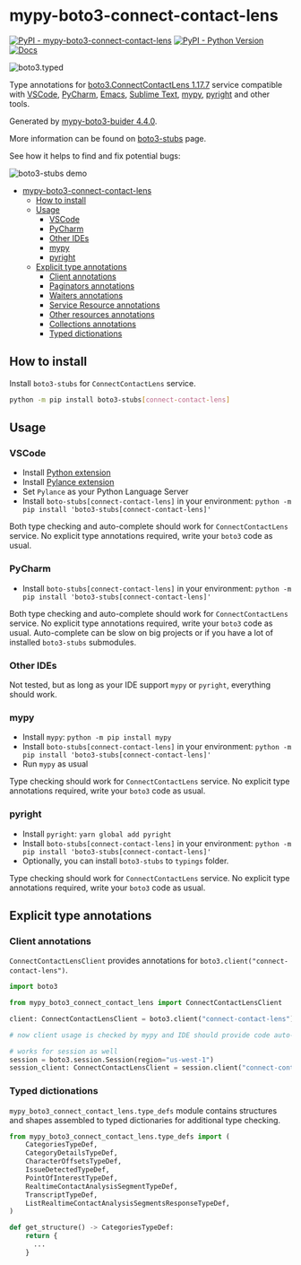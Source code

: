 # mypy-boto3-connect-contact-lens

[![PyPI - mypy-boto3-connect-contact-lens](https://img.shields.io/pypi/v/mypy-boto3-connect-contact-lens.svg?color=blue)](https://pypi.org/project/mypy-boto3-connect-contact-lens)
[![PyPI - Python Version](https://img.shields.io/pypi/pyversions/mypy-boto3-connect-contact-lens.svg?color=blue)](https://pypi.org/project/mypy-boto3-connect-contact-lens)
[![Docs](https://img.shields.io/readthedocs/mypy-boto3-builder.svg?color=blue)](https://mypy-boto3-builder.readthedocs.io/)

![boto3.typed](https://github.com/vemel/mypy_boto3_builder/raw/master/logo.png)

Type annotations for
[boto3.ConnectContactLens 1.17.7](https://boto3.amazonaws.com/v1/documentation/api/1.17.7/reference/services/connect-contact-lens.html#ConnectContactLens) service
compatible with
[VSCode](https://code.visualstudio.com/),
[PyCharm](https://www.jetbrains.com/pycharm/),
[Emacs](https://www.gnu.org/software/emacs/),
[Sublime Text](https://www.sublimetext.com/),
[mypy](https://github.com/python/mypy),
[pyright](https://github.com/microsoft/pyright)
and other tools.

Generated by [mypy-boto3-buider 4.4.0](https://github.com/vemel/mypy_boto3_builder).

More information can be found on [boto3-stubs](https://pypi.org/project/boto3-stubs/) page.

See how it helps to find and fix potential bugs:

![boto3-stubs demo](https://github.com/vemel/mypy_boto3_builder/raw/master/demo.gif)

- [mypy-boto3-connect-contact-lens](#mypy-boto3-connect-contact-lens)
  - [How to install](#how-to-install)
  - [Usage](#usage)
    - [VSCode](#vscode)
    - [PyCharm](#pycharm)
    - [Other IDEs](#other-ides)
    - [mypy](#mypy)
    - [pyright](#pyright)
  - [Explicit type annotations](#explicit-type-annotations)
    - [Client annotations](#client-annotations)
    - [Paginators annotations](#paginators-annotations)
    - [Waiters annotations](#waiters-annotations)
    - [Service Resource annotations](#service-resource-annotations)
    - [Other resources annotations](#other-resources-annotations)
    - [Collections annotations](#collections-annotations)
    - [Typed dictionations](#typed-dictionations)

## How to install

Install `boto3-stubs` for `ConnectContactLens` service.

```bash
python -m pip install boto3-stubs[connect-contact-lens]
```

## Usage

### VSCode

- Install [Python extension](https://marketplace.visualstudio.com/items?itemName=ms-python.python)
- Install [Pylance extension](https://marketplace.visualstudio.com/items?itemName=ms-python.vscode-pylance)
- Set `Pylance` as your Python Language Server
- Install `boto-stubs[connect-contact-lens]` in your environment: `python -m pip install 'boto3-stubs[connect-contact-lens]'`

Both type checking and auto-complete should work for `ConnectContactLens` service.
No explicit type annotations required, write your `boto3` code as usual.

### PyCharm

- Install `boto-stubs[connect-contact-lens]` in your environment: `python -m pip install 'boto3-stubs[connect-contact-lens]'`

Both type checking and auto-complete should work for `ConnectContactLens` service.
No explicit type annotations required, write your `boto3` code as usual.
Auto-complete can be slow on big projects or if you have a lot of installed `boto3-stubs` submodules.

### Other IDEs

Not tested, but as long as your IDE support `mypy` or `pyright`, everything should work.

### mypy

- Install `mypy`: `python -m pip install mypy`
- Install `boto-stubs[connect-contact-lens]` in your environment: `python -m pip install 'boto3-stubs[connect-contact-lens]'`
- Run `mypy` as usual

Type checking should work for `ConnectContactLens` service.
No explicit type annotations required, write your `boto3` code as usual.

### pyright

- Install `pyright`: `yarn global add pyright`
- Install `boto-stubs[connect-contact-lens]` in your environment: `python -m pip install 'boto3-stubs[connect-contact-lens]'`
- Optionally, you can install `boto3-stubs` to `typings` folder.

Type checking should work for `ConnectContactLens` service.
No explicit type annotations required, write your `boto3` code as usual.

## Explicit type annotations

### Client annotations

`ConnectContactLensClient` provides annotations for `boto3.client("connect-contact-lens")`.

```python
import boto3

from mypy_boto3_connect_contact_lens import ConnectContactLensClient

client: ConnectContactLensClient = boto3.client("connect-contact-lens")

# now client usage is checked by mypy and IDE should provide code auto-complete

# works for session as well
session = boto3.session.Session(region="us-west-1")
session_client: ConnectContactLensClient = session.client("connect-contact-lens")
```








### Typed dictionations

`mypy_boto3_connect_contact_lens.type_defs` module contains structures and shapes assembled
to typed dictionaries for additional type checking.

```python
from mypy_boto3_connect_contact_lens.type_defs import (
    CategoriesTypeDef,
    CategoryDetailsTypeDef,
    CharacterOffsetsTypeDef,
    IssueDetectedTypeDef,
    PointOfInterestTypeDef,
    RealtimeContactAnalysisSegmentTypeDef,
    TranscriptTypeDef,
    ListRealtimeContactAnalysisSegmentsResponseTypeDef,
)

def get_structure() -> CategoriesTypeDef:
    return {
      ...
    }
```
